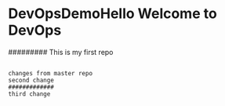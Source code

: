 # DevOpsDemoHello Welcome to DevOps
#########
This is my first repo
~~~~~~~~~

changes from master repo
second change
#############
third change

